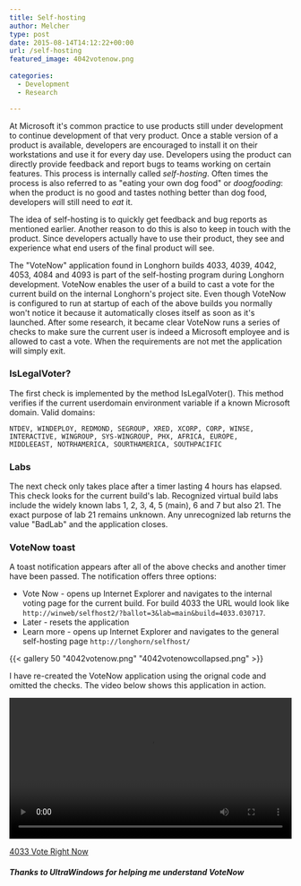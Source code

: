 ```yaml
---
title: Self-hosting
author: Melcher
type: post
date: 2015-08-14T14:12:22+00:00
url: /self-hosting
featured_image: 4042votenow.png
        
categories:
  - Development
  - Research

---
```

At Microsoft it's common practice to use products still under development to continue development of that very product. Once a stable version of a product is available, developers are encouraged to install it on their workstations and use it for every day use. Developers using the product can directly provide feedback and report bugs to teams working on certain features.  This process is internally called _self-hosting_. Often times the process is also referred to as "eating your own dog food" or _doogfooding_: when the product is no good and tastes nothing better than dog food, developers will still need to _eat_ it.

The idea of self-hosting is to quickly get feedback and bug reports as mentioned earlier. Another reason to do this is also to keep in touch with the product. Since developers actually have to use their product, they see and experience what end users of the final product will see.

The "VoteNow" application found in Longhorn builds 4033, 4039, 4042, 4053, 4084 and 4093 is part of the self-hosting program during Longhorn development. VoteNow enables the user of a build to cast a vote for the current build on the internal Longhorn's project site. Even though VoteNow is configured to run at startup of each of the above builds you normally won't notice it because it automatically closes itself as soon as it's launched. After some research, it became clear VoteNow runs a series of checks to make sure the current user is indeed a Microsoft employee and is allowed to cast a vote. When the requirements are not met the application will simply exit.

### IsLegalVoter?

The first check is implemented by the method IsLegalVoter(). This method verifies if the current userdomain environment variable if a known Microsoft domain. Valid domains:

```
NTDEV, WINDEPLOY, REDMOND, SEGROUP, XRED, XCORP, CORP, WINSE, 
INTERACTIVE, WINGROUP, SYS-WINGROUP, PHX, AFRICA, EUROPE,
MIDDLEEAST, NOTRHAMERICA, SOURTHAMERICA, SOUTHPACIFIC
```

### Labs

The next check only takes place after a timer lasting 4 hours has elapsed. This check looks for the current build's lab. Recognized virtual build labs include the widely known labs 1, 2, 3, 4, 5 (main), 6 and 7 but also 21. The exact purpose of lab 21 remains unknown. Any unrecognized lab returns the value "BadLab" and the application closes.

### VoteNow toast

A toast notification appears after all of the above checks and another timer have been passed. The notification offers three options:

* Vote Now - opens up Internet Explorer and navigates to the internal voting page for the current build. For build 4033 the URL would look like `http://winweb/selfhost2/?ballot=3&lab=main&build=4033.030717`.
* Later - resets the application
* Learn more - opens up Internet Explorer and navigates to the general self-hosting page `http://longhorn/selfhost/`

{{< gallery 50 "4042votenow.png" "4042votenowcollapsed.png" >}}

I have re-created the VoteNow application using the orignal code and omitted the checks. The video below shows this application in action.

<video width="100%" preload="metadata" controls="controls">
  <source type="video/mp4" src="4033-self-host-toast.mp4" />
  <a href="4033-self-host-toast.mp4">Download video</a>
</video>

[4033 Vote Right Now](/download/4033-vote-right-now.zip)

##### Thanks to UltraWindows for helping me understand VoteNow